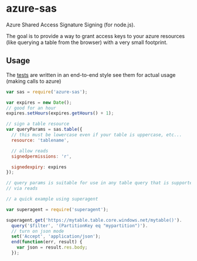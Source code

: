 # azure-sas

Azure Shared Access Signature Signing (for node.js).

The goal is to provide a way to grant access keys to your azure resources
(like querying a table from the browser) with a very small footprint.

## Usage

The [tests](/sas_test.js) are written in an end-to-end style see them
for actual usage (making calls to azure)

```js
var sas = require('azure-sas');

var expires = new Date();
// good for an hour
expires.setHours(expires.getHours() + 1);

// sign a table resource
var queryParams = sas.table({
  // this must be lowercase even if your table is uppercase, etc...
  resource: 'tablename',

  // allow reads
  signedpermissions: 'r',

  signedexpiry: expires
});

// query params is suitable for use in any table query that is supported
// via reads

// a quick example using superagent

var superagent = require('superagent');

superagent.get('https://mytable.table.core.windows.net/mytable()').
  query('$filter', '(PartitionKey eq "mypartition")').
  // turn on json mode
  set('Accept', 'application/json');
  end(function(err, result) {
    var json = result.res.body;
  });
```
